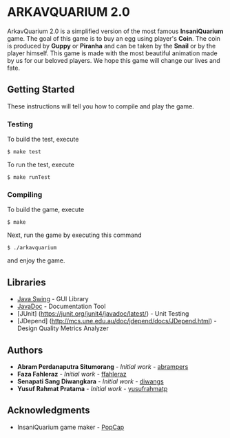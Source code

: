 # ARKAVQUARIUM 2.0

ArkavQuarium 2.0 is a simplified version of the most famous **InsaniQuarium** game. The goal of this game is to buy an egg using player's **Coin**. The coin is produced by **Guppy** or **Piranha** and can be taken by the **Snail** or by the player himself. This game is made with the most beautiful animation made by us for our beloved players. We hope this game will change our lives and fate.

## Getting Started

These instructions will tell you how to compile and play the game.

### Testing

To build the test, execute
```sh-session
$ make test
```

To run the test, execute
```sh-session
$ make runTest
```

### Compiling
To build the game, execute
```sh-session
$ make
```

Next, run the game by executing this command
```
$ ./arkavquarium
```

and enjoy the game.

## Libraries

* [Java Swing](https://docs.oracle.com/javase/9/docs/api/javax/swing/package-summary.html) - GUI Library
* [JavaDoc](https://docs.oracle.com/javase/9/docs/api/jdk.javadoc-summary.html) - Documentation Tool
* [JUnit] (https://junit.org/junit4/javadoc/latest/) - Unit Testing
* [JDepend] (http://mcs.une.edu.au/doc/jdepend/docs/JDepend.html) - Design Quality Metrics Analyzer

## Authors

* **Abram Perdanaputra Situmorang** - *Initial work* - [abrampers](https://github.com/abrampers)
* **Faza Fahleraz** - *Initial work* - [ffahleraz](https://github.com/ffahleraz)
* **Senapati Sang Diwangkara** - *Initial work* - [diwangs](https://github.com/diwangs)
* **Yusuf Rahmat Pratama** - *Initial work* - [yusufrahmatp](https://github.com/yusufrahmatp)

## Acknowledgments

* InsaniQuarium game maker - [PopCap](https://www.ea.com/studios/popcap)
